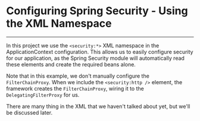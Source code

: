 # Configuring Spring Security - Using the XML Namespace
---

In this project we use the `<security:*>` XML namespace in the ApplicationContext configuration. This allows us to easily
configure security for our application, as the Spring Security module will automatically read these elements and create the
required beans alone.

Note that in this example, we don't manually configure the `FilterChainProxy`. When we include the `<security:http />` element,
the framework creates the `FilterChainProxy`, wiring it to the `DelegatingFilterProxy` for us.

There are many thing in the XML that we haven't talked about yet, but we'll be discussed later.